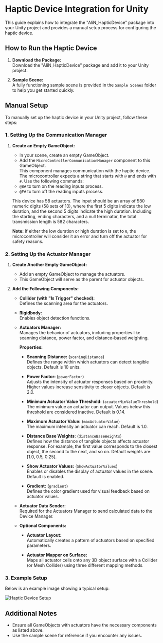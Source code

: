 # Haptic Device Integration for Unity

This guide explains how to integrate the "AliN_HapticDevice" package into your Unity project and provides a manual setup process for configuring the haptic device.

## How to Run the Haptic Device

1. **Download the Package:**  
   Download the "AliN_HapticDevice" package and add it to your Unity project.

2. **Sample Scene:**  
   A fully functioning sample scene is provided in the `Sample Scenes` folder to help you get started quickly.

## Manual Setup

To manually set up the haptic device in your Unity project, follow these steps:

### 1. Setting Up the Communication Manager

1. **Create an Empty GameObject:**  
   - In your scene, create an empty GameObject.
   - Add the `MicroControllerCommunicationManager` component to this GameObject.  
   This component manages communication with the haptic device. The microcontroller expects a string that starts with `@` and ends with `#`. Use the following commands:
   - `@B#` to turn on the reading inputs process.
   - `@F#` to turn off the reading inputs process.

   This device has 58 actuators. The input should be an array of 580 numeric digits (58 sets of 10), where the first 5 digits indicate the low duration, and the second 5 digits indicate the high duration. Including the starting, ending characters, and a null terminator, the total transmission length is 582 characters.

   **Note:** If either the low duration or high duration is set to `0`, the microcontroller will consider it an error and turn off the actuator for safety reasons.

### 2. Setting Up the Actuator Manager

1. **Create Another Empty GameObject:**  
   - Add an empty GameObject to manage the actuators.
   - This GameObject will serve as the parent for actuator objects.

2. **Add the Following Components:**

   - **Collider (with "Is Trigger" checked):**  
     Defines the scanning area for the actuators.

   - **Rigidbody:**  
     Enables object detection functions.

   - **Actuators Manager:**  
     Manages the behavior of actuators, including properties like scanning distance, power factor, and distance-based weighting.  
     
     **Properties:**
     - **Scanning Distance:** (`scaningDistance`)  
       Defines the range within which actuators can detect tangible objects. Default is 10 units.
       
     - **Power Factor:** (`powerFactor`)  
       Adjusts the intensity of actuator responses based on proximity. Higher values increase sensitivity to closer objects. Default is 2.0.
       
     - **Minimum Actuator Value Threshold:** (`acuatorMinValueThreshold`)  
       The minimum value an actuator can output. Values below this threshold are considered inactive. Default is 0.14.
       
     - **Maximum Actuator Value:** (`maxActuatorValue`)  
       The maximum intensity an actuator can reach. Default is 1.0.
       
     - **Distance Base Weights:** (`distanceBaseWeights`)  
       Defines how the distance of tangible objects affects actuator response. For example, the first value corresponds to the closest object, the second to the next, and so on. Default weights are [1.0, 0.5, 0.25].
       
     - **Show Actuator Values:** (`ShowActuatorValues`)  
       Enables or disables the display of actuator values in the scene. Default is enabled.
       
     - **Gradient:** (`gradient`)  
       Defines the color gradient used for visual feedback based on actuator values.

   - **Actuator Data Sender:**  
     Required for the Actuators Manager to send calculated data to the Device Manager.

   - **Optional Components:**
     - **Actuator Layout:**  
       Automatically creates a pattern of actuators based on specified parameters.
       
     - **Actuator Mapper on Surface:**  
       Maps all actuator cells onto any 3D object surface with a Collider (or Mesh Collider) using three different mapping methods.

### 3. Example Setup

Below is an example image showing a typical setup:

![Haptic Device Setup](./doc/images/haptic_device_setup.png)

## Additional Notes

- Ensure all GameObjects with actuators have the necessary components as listed above.
- Use the sample scene for reference if you encounter any issues.
